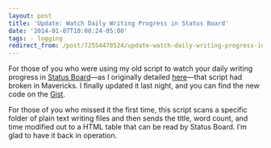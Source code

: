 ```yaml
---
layout: post 
title: 'Update: Watch Daily Writing Progress in Status Board' 
date: '2014-01-07T10:00:24-05:00' 
tags: - logging 
redirect_from: /post/72554470524/update-watch-daily-writing-progress-in-status-board 
---
```


For those of you who were using my old script to watch your daily writing progress in [Status Board](http://panic.com/statusboard/)—as I originally detailed [here](/post/61417560267/monitor-current-writing-progress-with-status-board)—that script had broken in Mavericks. I finally updated it last night, and you can find the new code on the [Gist](https://gist.github.com/fieldnoise/6583530).

For those of you who missed it the first time, this script scans a specific folder of plain text writing files and then sends the title, word count, and time modified out to a HTML table that can be read by Status Board. I’m glad to have it back in operation.

